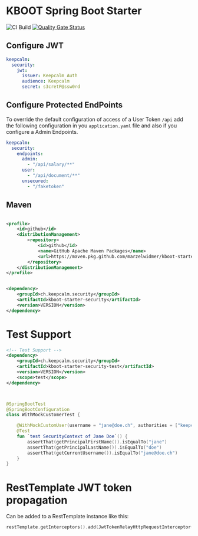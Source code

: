 # KBOOT Spring Boot Starter

![CI Build](https://github.com/marzelwidmer/kboot-starter/workflows/CI%20Build/badge.svg) [![Quality Gate Status](https://sonarcloud.io/api/project_badges/measure?project=kboot-starter&metric=alert_status)](https://sonarcloud.io/dashboard?id=kboot-starter)

## Configure JWT

```yaml
keepcalm:
  security:
    jwt:
      issuer: Keepcalm Auth
      audience: Keepcalm
      secret: s3cretP@ssw0rd
```

## Configure Protected EndPoints

To override the default configuration of access of a User Token `/api` add the following configuration in you `application.yaml` file and also if you configure a Admin Endpoints.

```yaml
keepcalm:
  security:
    endpoints:
      admin:
        - "/api/salary/**"
      user:
        - "/api/document/**"
      unsecured:
        - "/faketoken"
```

## Maven

```xml

<profile>
	<id>github</id>
	<distributionManagement>
		<repository>
			<id>github</id>
			<name>GitHub Apache Maven Packages</name>
			<url>https://maven.pkg.github.com/marzelwidmer/kboot-starter</url>
		</repository>
	</distributionManagement>
</profile>
```

```xml

<dependency>
	<groupId>ch.keepcalm.security</groupId>
	<artifactId>kboot-starter-security</artifactId>
	<version>VERSION</version>
</dependency>

```

# Test Support

```xml
<!-- Test Support -->
<dependency>
	<groupId>ch.keepcalm.security</groupId>
	<artifactId>kboot-starter-security-test</artifactId>
	<version>VERSION</version>
	<scope>test</scope>
</dependency>
```

```kotlin


@SpringBootTest
@SpringBootConfiguration
class WithMockCustomerTest {

    @WithMockCustomUser(username = "jane@doe.ch", authorities = ["keepcalm.user"], firstname = "jane", lastname = "doe")
    @Test
    fun `test SecurityContext of Jane Doe`() {
        assertThat(getPrincipalFirstName()).isEqualTo("jane")
        assertThat(getPrincipalLastName()).isEqualTo("doe")
        assertThat(getCurrentUsername()).isEqualTo("jane@doe.ch")
    }
}


```

# RestTemplate JWT token propagation

Can be added to a RestTemplate instance like this:

```kotlin
restTemplate.getInterceptors().add(JwtTokenRelayHttpRequestInterceptor())
```
